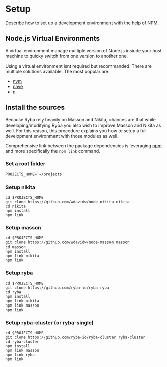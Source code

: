 
# Setup

Describe how to set up a development environment with the help of NPM.

## Node.js Virtual Environments

A virtual environment manage multiple version of Node.js insiude your host
machine to quicky switch from one version to another one.

Using a virtual environment isnt required but recommanded. There are multiple
solutions available. The most popular are:

*   [nvm](https://github.com/creationix/nvm)
*   [nave](https://github.com/isaacs/nave)
*   [n](https://github.com/tj/n)

## Install the sources

Because Ryba rely heavily on Masson and Nikita, chances are that while
developing/modifying Ryba you also wish to improve Masson and Nikita as well.
For this reason, this procedure explains you how to setup a full development
environment with those modules as well.

Comprehensive link between the package dependencies is leveraging [npm] and more
specifically the `npm link` command.

### Set a root folder

```
PROJECTS_HOME='~/projects'
```

### Setup nikita

```
cd $PROJECTS_HOME
git clone https://github.com/wdavidw/node-nikita nikita
cd nikita
npm install
npm link
```

### Setup masson

```
cd $PROJECTS_HOME
git clone https://github.com/wdavidw/node-masson masson
cd masson
npm install
npm link nikita
npm link
```

### Setup ryba

```
cd $PROJECTS_HOME
git clone https://github.com/ryba-io/ryba ryba
cd ryba
npm install
npm link nikita
npm link masson
npm link
```

### Setup ryba-cluster (or ryba-single)

```
cd $PROJECTS_HOME
git clone https://github.com/ryba-io/ryba-cluster ryba-cluster
cd ryba-cluster
npm install
npm link masson
npm link ryba
npm link
```

[nvm]: https://github.com/creationix/nvm
[nave]: https://github.com/isaacs/nave
[n]: https://github.com/tj/n
[npm]: https://github.com/npm/npm
